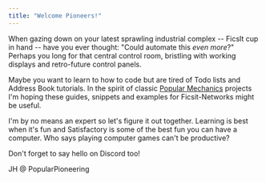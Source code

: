 ```yaml
---
title: "Welcome Pioneers!"
---
```



When gazing down on your latest sprawling industrial complex -- FicsIt cup in hand -- have you ever thought: "Could automate this *even more*?" Perhaps you long for that central control room, bristling with working displays and retro-future control panels.

Maybe you want to learn to how to code but are tired of Todo lists and Address Book tutorials. In the spirit of classic [Popular Mechanics](https://www.popularmechanics.com/) projects I'm hoping these guides, snippets and examples for Ficsit-Networks might be useful. 

I'm by no means an expert so let's figure it out together. Learning is best when it's fun and Satisfactory is some of the best fun you can have a computer. Who says playing computer games can't be productive? 

Don't forget to say hello on Discord too! 

JH @ PopularPioneering
